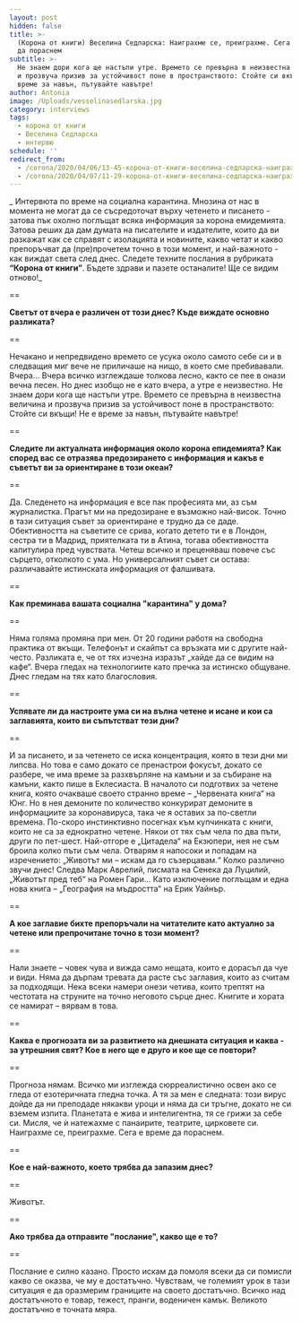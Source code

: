 ```yaml
---
layout: post
hidden: false
title: >-
  (Корона от книги) Веселина Седларска: Наиграхме се, преиграхме. Сега е време
  да пораснем
subtitle: >-
  Не знаем дори кога ще настъпи утре. Времето се превърна в неизвестна величина
  и прозвуча призив за устойчивост поне в пространството: Стойте си вкъщи! Не е
  време за навън, пътувайте навътре!
author: Antonia
image: /Uploads/vesselinasedlarska.jpg
category: interviews
tags:
  - корона от книги
  - Веселина Седларска
  - интервю
schedule: ''
redirect_from:
  - /corona/2020/04/06/13-45-корона-от-книги-веселина-седларска-наиграхме-се-преиграхме-сега-е-време-да-пораснем
  - /corona/2020/04/07/11-29-корона-от-книги-веселина-седларска-наиграхме-се-преиграхме-сега-е-време-да-пораснем
---
```

_ Интервюта по време на социална карантина. Мнозина от нас в момента не могат да се съсредоточат върху четенето и писането - затова пък охолно поглъщат всяка информация за корона емидемията. Затова реших да дам думата на писателите и издателите, които да ви разкажат как се справят с изолацията и новините, какво четат и какво препоръчват да (пре)прочетем точно в този момент, и най-важното - как виждат света след днес. Следете техните послания в рубриката **“Корона от книги”**. Бъдете здрави и пазете останалите! Ще се видим отново!_

\==

**Светът от вчера е различен от този днес? Къде виждате основно разликата?**

\==

Нечакано и непредвидено времето се усука около самото себе си и в следващия миг вече не приличаше на нищо, в което сме пребивавали. Вчера… Вчера всичко изглеждаше толкова лесно, както се пее в онази вечна песен. Но днес изобщо не е като вчера, а утре е неизвестно. Не знаем дори кога ще настъпи утре. Времето се превърна в неизвестна величина и прозвуча призив за устойчивост поне в пространството: Стойте си вкъщи! Не е време за навън, пътувайте навътре!

\==

**Следите ли актуалната информация около корона епидемията? Как според вас се отразява предозирането с информация и какъв е съветът ви за ориентиране в този океан?**

\==

Да. Следенето на информация е все пак професията ми, аз съм журналистка. Прагът ми на предозиране е възможно най-висок. Точно в тази ситуация съвет за ориентиране е трудно да се даде. Обективността на съветите се срива, когато детето ти е в Лондон, сестра ти в Мадрид, приятелката ти в Атина, тогава обективността капитулира пред чувствата. Четеш всичко и преценяваш повече със сърцето, отколкото с ума. Но универсалният съвет си остава: различавайте истинската информация от фалшивата.

\==

**Как преминава вашата социална "карантина" у дома?**

\==

Няма голяма промяна при мен. От 20 години работя на свободна практика от вкъщи. Телефонът и скайпът са връзката ми с другите най-често. Разликата е, че от тях изчезна изразът „хайде да се видим на кафе“. Вчера гледах на технологиите като пречка за истинско общуване. Днес гледам на тях като благословия. 

\==

**Успявате ли да настроите ума си на вълна четене и исане и кои са заглавията, които ви съпътстват тези дни?**

\==

И за писането, и за четенето се иска концентрация, която в тези дни ми липсва. Но това е само докато се пренастрои фокусът, докато се разбере, че има време за разхвърляне на камъни и за събиране на камъни, както пише в Еклесиаста. В началото си подготвих за четене книга, която очакваше своето странно време – „Червената книга“ на Юнг. Но в нея демоните по количество конкурират демоните в информациите за коронавируса, така че я оставих за по-светли времена. По-скоро инстинктивно посегнах към купчинката с книги, които не са за еднократно четене. Някои от тях съм чела по два пъти, други по пет-шест. Най-отгоре е „Цитадела“ на Екзюпери, нея не съм броила колко пъти съм чела. Отварям я напосоки и попадам на изречението: „Животът ми – искам да го съзерцавам.“ Колко различно звучи днес! Следва Марк Аврелий, писмата на Сенека да Луцилий, „Животът пред теб“ на Ромен Гари… Като изключение поглъщам и една нова книга – „География на мъдростта“ на Ерик Уайнър.

\==

**А кое заглавие бихте препоръчали на читателите като актуално за четене или препрочитане точно в този момент?**

\==

Нали знаете – човек чува и вижда само нещата, които е дорасъл да чуе и види. Няма да дърпам тревата да расте със заглавия, които аз считам за подходящи. Нека всеки намери онези четива, които трептят на честотата на струните на точно неговото сърце днес. Книгите и хората се намират – вярвам в това. 

\==

**Каква е прогнозата ви за развитието на днешната ситуация и каква - за утрешния свят? Кое в него ще е друго и кое ще се повтори?**

\==

Прогноза нямам. Всичко ми изглежда сюрреалистично освен ако се гледа от езотеричната гледна точка. А тя за мен е следната: този вирус дойде да ни преподаде някакви уроци и няма да си тръгне, докато не си вземем изпита. Планетата е жива и интелигентна, тя се грижи за себе си. Мисля, че ѝ натежахме с панаирите, театрите, цирковете си. Наиграхме се, преиграхме. Сега е време да пораснем.

\==

**Кое е най-важното, което трябва да запазим днес?**

\==

Животът. 

\==

**Ако трябва да отправите "послание", какво ще е то?**

\==

Послание е силно казано. Просто искам да помоля всеки да си помисли какво се оказва, че му е достатъчно. Чувствам, че големият урок в тази ситуация е да оразмерим границите на своето достатъчно. Всичко над достатъчното е товар, тежест, пранги, воденичен камък. Великото достатъчно е точната мяра.
